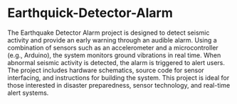 # Earthquick-Detector-Alarm

The Earthquake Detector Alarm project is designed to detect seismic activity and provide an early warning through an audible alarm. Using a combination of sensors such as an accelerometer and a microcontroller (e.g., Arduino), the system monitors ground vibrations in real time. When abnormal seismic activity is detected, the alarm is triggered to alert users. The project includes hardware schematics, source code for sensor interfacing, and instructions for building the system. This project is ideal for those interested in disaster preparedness, sensor technology, and real-time alert systems.
